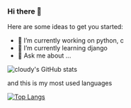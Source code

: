 ### Hi there 👋



Here are some ideas to get you started:

- 🔭 I’m currently working on python, c
- 🌱 I’m currently learning django
- 💬 Ask me about ... 


![cloudy's GitHub stats](https://github-readme-stats.vercel.app/api?username=cloudyON&show_icons=true&theme=tokyonight)

and this is my most used languages

[![Top Langs](https://github-readme-stats.vercel.app/api/top-langs/?username=cloudyOn&layout=compact)](https://github.com/anuraghazra/github-readme-stats)

